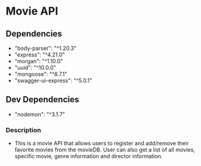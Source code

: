 # Movie API

## Dependencies
* "body-parser": "^1.20.3"
* "express": "^4.21.0"
* "morgan": "^1.10.0"
* "uuid": "^10.0.0"
* "mongoose": "^8.7.1"
* "swagger-ui-express": "^5.0.1"

## Dev Dependencies
* "nodemon": "^3.1.7"

### Description
* This is a movie API that allows users to register and add/remove their favorite movies from the movieDB. User can also get a list of all movies, specific movie, genre information and director information.
